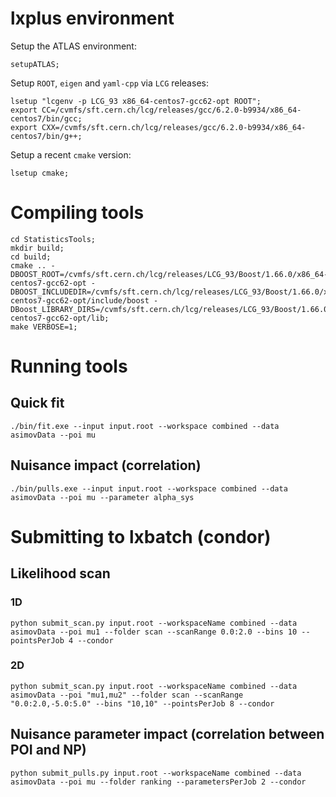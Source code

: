 # lxplus environment

Setup the ATLAS environment:

~~~~
setupATLAS;
~~~~

Setup `ROOT`, `eigen` and `yaml-cpp` via `LCG` releases:

~~~~
lsetup "lcgenv -p LCG_93 x86_64-centos7-gcc62-opt ROOT";
export CC=/cvmfs/sft.cern.ch/lcg/releases/gcc/6.2.0-b9934/x86_64-centos7/bin/gcc;
export CXX=/cvmfs/sft.cern.ch/lcg/releases/gcc/6.2.0-b9934/x86_64-centos7/bin/g++;
~~~~

Setup a recent `cmake` version:

~~~~
lsetup cmake;
~~~~

# Compiling tools

~~~~
cd StatisticsTools;
mkdir build;
cd build;
cmake .. -DBOOST_ROOT=/cvmfs/sft.cern.ch/lcg/releases/LCG_93/Boost/1.66.0/x86_64-centos7-gcc62-opt -DBOOST_INCLUDEDIR=/cvmfs/sft.cern.ch/lcg/releases/LCG_93/Boost/1.66.0/x86_64-centos7-gcc62-opt/include/boost -DBoost_LIBRARY_DIRS=/cvmfs/sft.cern.ch/lcg/releases/LCG_93/Boost/1.66.0/x86_64-centos7-gcc62-opt/lib;
make VERBOSE=1;
~~~~

# Running tools

## Quick fit

~~~~
./bin/fit.exe --input input.root --workspace combined --data asimovData --poi mu
~~~~

## Nuisance impact (correlation)

~~~~
./bin/pulls.exe --input input.root --workspace combined --data asimovData --poi mu --parameter alpha_sys
~~~~

# Submitting to lxbatch (condor)

## Likelihood scan

### 1D

~~~~
python submit_scan.py input.root --workspaceName combined --data asimovData --poi mu1 --folder scan --scanRange 0.0:2.0 --bins 10 --pointsPerJob 4 --condor
~~~~

### 2D

~~~~
python submit_scan.py input.root --workspaceName combined --data asimovData --poi "mu1,mu2" --folder scan --scanRange "0.0:2.0,-5.0:5.0" --bins "10,10" --pointsPerJob 8 --condor
~~~~

## Nuisance parameter impact (correlation between POI and NP)

~~~~
python submit_pulls.py input.root --workspaceName combined --data asimovData --poi mu --folder ranking --parametersPerJob 2 --condor
~~~~
